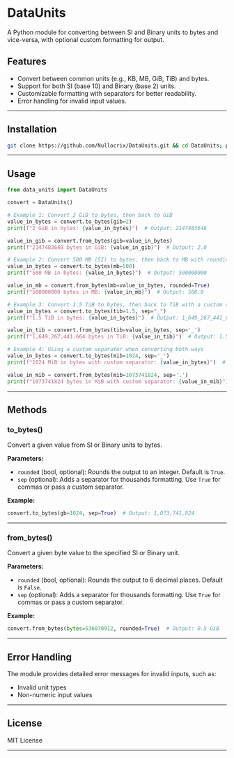 
# **DataUnits**

A Python module for converting between SI and Binary units to bytes and vice-versa, with optional custom formatting for output.

## **Features**
- Convert between common units (e.g., KB, MB, GiB, TiB) and bytes.
- Support for both SI (base 10) and Binary (base 2) units.
- Customizable formatting with separators for better readability.
- Error handling for invalid input values.

---

## **Installation**
```bash
git clone https://github.com/Nullocrix/DataUnits.git && cd DataUnits; pip install .
```

---

## **Usage**
```python
from data_units import DataUnits

convert = DataUnits()

# Example 1: Convert 2 GiB to bytes, then back to GiB
value_in_bytes = convert.to_bytes(gib=2)
print(f"2 GiB in bytes: {value_in_bytes}")  # Output: 2147483648

value_in_gib = convert.from_bytes(gib=value_in_bytes)
print(f"2147483648 bytes in GiB: {value_in_gib}")  # Output: 2.0

# Example 2: Convert 500 MB (SI) to bytes, then back to MB with rounding
value_in_bytes = convert.to_bytes(mb=500)
print(f"500 MB in bytes: {value_in_bytes}")  # Output: 500000000

value_in_mb = convert.from_bytes(mb=value_in_bytes, rounded=True)
print(f"500000000 bytes in MB: {value_in_mb}")  # Output: 500.0

# Example 3: Convert 1.5 TiB to bytes, then back to TiB with a custom separator
value_in_bytes = convert.to_bytes(tib=1.5, sep="_")
print(f"1.5 TiB in bytes: {value_in_bytes}")  # Output: 1_649_267_441_664

value_in_tib = convert.from_bytes(tib=value_in_bytes, sep='_')
print(f"1,649,267,441,664 bytes in TiB: {value_in_tib}")  # Output: 1.5

# Example 4: Using a custom separator when converting both ways
value_in_bytes = convert.to_bytes(mib=1024, sep='_')
print(f"1024 MiB in bytes with custom separator: {value_in_bytes}")  # Output: 1_073_741_824

value_in_mib = convert.from_bytes(mib=1073741824, sep='.')
print(f"1073741824 bytes in MiB with custom separator: {value_in_mib}")  # Output: 1024.0
```

---

## **Methods**

### **to_bytes()**
Convert a given value from SI or Binary units to bytes.

**Parameters:**
- `rounded` (bool, optional): Rounds the output to an integer. Default is `True`.
- `sep` (optional): Adds a separator for thousands formatting. Use `True` for commas or pass a custom separator.

**Example:**
```python
convert.to_bytes(gb=1024, sep=True)  # Output: 1,073,741,824
```

---

### **from_bytes()**
Convert a given byte value to the specified SI or Binary unit.

**Parameters:**
- `rounded` (bool, optional): Rounds the output to 6 decimal places. Default is `False`.
- `sep` (optional): Adds a separator for thousands formatting. Use `True` for commas or pass a custom separator.

**Example:**
```python
convert.from_bytes(bytes=536870912, rounded=True)  # Output: 0.5 GiB
```

---

## **Error Handling**
The module provides detailed error messages for invalid inputs, such as:
- Invalid unit types
- Non-numeric input values

---

## **License**
MIT License

---
